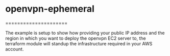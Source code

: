 # openvpn-ephemeral
=====================

The example is setup to show how providing your public IP address and the region in which you want to deploy the openvpn EC2 server to, the terraform module will standup the infrastructure required in your AWS account.